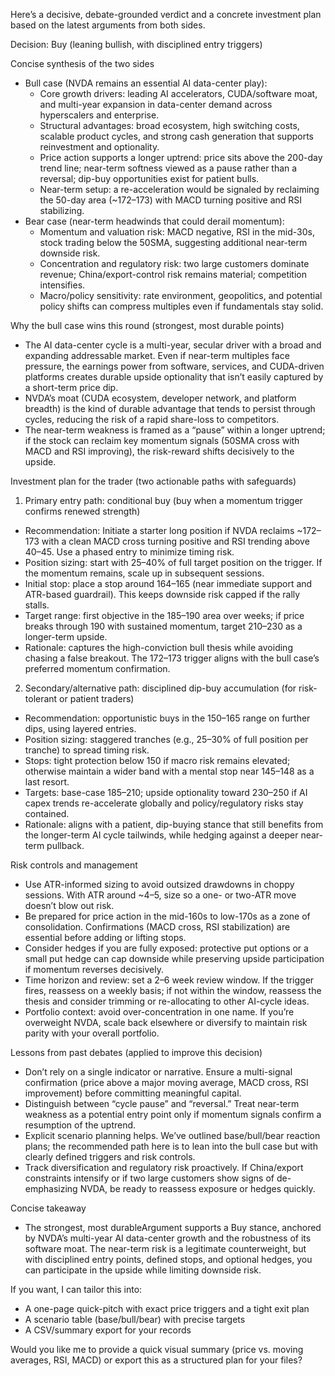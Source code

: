 Here’s a decisive, debate-grounded verdict and a concrete investment plan based on the latest arguments from both sides.

Decision: Buy (leaning bullish, with disciplined entry triggers)

Concise synthesis of the two sides
- Bull case (NVDA remains an essential AI data-center play):
  - Core growth drivers: leading AI accelerators, CUDA/software moat, and multi-year expansion in data-center demand across hyperscalers and enterprise.
  - Structural advantages: broad ecosystem, high switching costs, scalable product cycles, and strong cash generation that supports reinvestment and optionality.
  - Price action supports a longer uptrend: price sits above the 200-day trend line; near-term softness viewed as a pause rather than a reversal; dip-buy opportunities exist for patient bulls.
  - Near-term setup: a re-acceleration would be signaled by reclaiming the 50-day area (~172–173) with MACD turning positive and RSI stabilizing.
- Bear case (near-term headwinds that could derail momentum):
  - Momentum and valuation risk: MACD negative, RSI in the mid-30s, stock trading below the 50SMA, suggesting additional near-term downside risk.
  - Concentration and regulatory risk: two large customers dominate revenue; China/export-control risk remains material; competition intensifies.
  - Macro/policy sensitivity: rate environment, geopolitics, and potential policy shifts can compress multiples even if fundamentals stay solid.

Why the bull case wins this round (strongest, most durable points)
- The AI data-center cycle is a multi-year, secular driver with a broad and expanding addressable market. Even if near-term multiples face pressure, the earnings power from software, services, and CUDA-driven platforms creates durable upside optionality that isn’t easily captured by a short-term price dip.
- NVDA’s moat (CUDA ecosystem, developer network, and platform breadth) is the kind of durable advantage that tends to persist through cycles, reducing the risk of a rapid share-loss to competitors.
- The near-term weakness is framed as a “pause” within a longer uptrend; if the stock can reclaim key momentum signals (50SMA cross with MACD and RSI improving), the risk-reward shifts decisively to the upside.

Investment plan for the trader (two actionable paths with safeguards)

1) Primary entry path: conditional buy (buy when a momentum trigger confirms renewed strength)
- Recommendation: Initiate a starter long position if NVDA reclaims ~172–173 with a clean MACD cross turning positive and RSI trending above 40–45. Use a phased entry to minimize timing risk.
- Position sizing: start with 25–40% of full target position on the trigger. If the momentum remains, scale up in subsequent sessions.
- Initial stop: place a stop around 164–165 (near immediate support and ATR-based guardrail). This keeps downside risk capped if the rally stalls.
- Target range: first objective in the 185–190 area over weeks; if price breaks through 190 with sustained momentum, target 210–230 as a longer-term upside.
- Rationale: captures the high-conviction bull thesis while avoiding chasing a false breakout. The 172–173 trigger aligns with the bull case’s preferred momentum confirmation.

2) Secondary/alternative path: disciplined dip-buy accumulation (for risk-tolerant or patient traders)
- Recommendation: opportunistic buys in the 150–165 range on further dips, using layered entries.
- Position sizing: staggered tranches (e.g., 25–30% of full position per tranche) to spread timing risk.
- Stops: tight protection below 150 if macro risk remains elevated; otherwise maintain a wider band with a mental stop near 145–148 as a last resort.
- Targets: base-case 185–210; upside optionality toward 230–250 if AI capex trends re-accelerate globally and policy/regulatory risks stay contained.
- Rationale: aligns with a patient, dip-buying stance that still benefits from the longer-term AI cycle tailwinds, while hedging against a deeper near-term pullback.

Risk controls and management
- Use ATR-informed sizing to avoid outsized drawdowns in choppy sessions. With ATR around ~4–5, size so a one- or two-ATR move doesn’t blow out risk.
- Be prepared for price action in the mid-160s to low-170s as a zone of consolidation. Confirmations (MACD cross, RSI stabilization) are essential before adding or lifting stops.
- Consider hedges if you are fully exposed: protective put options or a small put hedge can cap downside while preserving upside participation if momentum reverses decisively.
- Time horizon and review: set a 2–6 week review window. If the trigger fires, reassess on a weekly basis; if not within the window, reassess the thesis and consider trimming or re-allocating to other AI-cycle ideas.
- Portfolio context: avoid over-concentration in one name. If you’re overweight NVDA, scale back elsewhere or diversify to maintain risk parity with your overall portfolio.

Lessons from past debates (applied to improve this decision)
- Don’t rely on a single indicator or narrative. Ensure a multi-signal confirmation (price above a major moving average, MACD cross, RSI improvement) before committing meaningful capital.
- Distinguish between “cycle pause” and “reversal.” Treat near-term weakness as a potential entry point only if momentum signals confirm a resumption of the uptrend.
- Explicit scenario planning helps. We’ve outlined base/bull/bear reaction plans; the recommended path here is to lean into the bull case but with clearly defined triggers and risk controls.
- Track diversification and regulatory risk proactively. If China/export constraints intensify or if two large customers show signs of de-emphasizing NVDA, be ready to reassess exposure or hedges quickly.

Concise takeaway
- The strongest, most durableArgument supports a Buy stance, anchored by NVDA’s multi-year AI data-center growth and the robustness of its software moat. The near-term risk is a legitimate counterweight, but with disciplined entry points, defined stops, and optional hedges, you can participate in the upside while limiting downside risk.

If you want, I can tailor this into:
- A one-page quick-pitch with exact price triggers and a tight exit plan
- A scenario table (base/bull/bear) with precise targets
- A CSV/summary export for your records

Would you like me to provide a quick visual summary (price vs. moving averages, RSI, MACD) or export this as a structured plan for your files?
